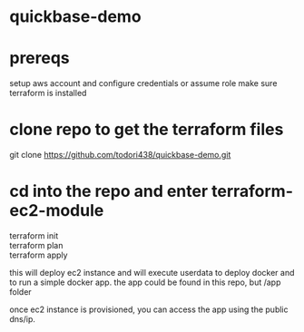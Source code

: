 # quickbase-demo

# prereqs

setup aws account and configure credentials or assume role
make sure terraform is installed

# clone repo to get the terraform files
git clone https://github.com/todori438/quickbase-demo.git

# cd into the repo and enter terraform-ec2-module
terraform init <br />
terraform plan <br />
terraform apply <br />

this will deploy ec2 instance and will execute userdata to deploy docker and to run a simple docker app. the app could be found in this repo, but /app folder

once ec2 instance is provisioned, you can access the app using the public dns/ip.
